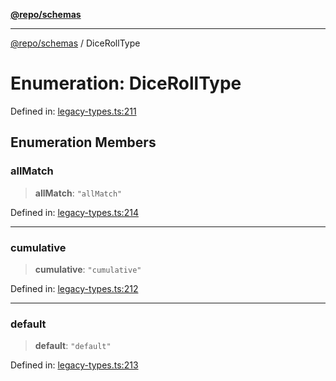 [**@repo/schemas**](../README.md)

---

[@repo/schemas](../README.md) / DiceRollType

# Enumeration: DiceRollType

Defined in: [legacy-types.ts:211](https://github.com/alexqguo/drinking-board-game-v3/blob/fc5adf9b53e666003d4a7f6c500cdc49fb9dbd39/packages/schemas/src/legacy-types.ts#L211)

## Enumeration Members

### allMatch

> **allMatch**: `"allMatch"`

Defined in: [legacy-types.ts:214](https://github.com/alexqguo/drinking-board-game-v3/blob/fc5adf9b53e666003d4a7f6c500cdc49fb9dbd39/packages/schemas/src/legacy-types.ts#L214)

---

### cumulative

> **cumulative**: `"cumulative"`

Defined in: [legacy-types.ts:212](https://github.com/alexqguo/drinking-board-game-v3/blob/fc5adf9b53e666003d4a7f6c500cdc49fb9dbd39/packages/schemas/src/legacy-types.ts#L212)

---

### default

> **default**: `"default"`

Defined in: [legacy-types.ts:213](https://github.com/alexqguo/drinking-board-game-v3/blob/fc5adf9b53e666003d4a7f6c500cdc49fb9dbd39/packages/schemas/src/legacy-types.ts#L213)
